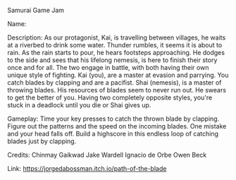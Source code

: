 Samurai Game Jam

Name: 

Description: 
As our protagonist, Kai, is travelling between villages, he waits at a riverbed to drink some water. Thunder rumbles, it seems it is about to rain. As the rain starts to pour, he hears footsteps approaching. He dodges to the side and sees that his lifelong nemesis, is here to finish their story once and for all.
The two engage in battle, with both having their own unique style of fighting. Kai (you), are a master at evasion and parrying. You catch blades by clapping and are a pacifist. Shai (nemesis), is a master of throwing blades. His resources of blades seem to never run out. He swears to get the better of you.
Having two completely opposite styles, you're stuck in a deadlock until you die or Shai gives up.

Gameplay: Time your key presses to catch the thrown blade by clapping. Figure out the patterns and the speed on the incoming blades. One mistake and your head falls off. Build a highscore in this endless loop of catching blades just by clapping. 

Credits: 
Chinmay Gaikwad
Jake Wardell
Ignacio de Orbe
Owen Beck

Link:
 https://jorgedabossman.itch.io/path-of-the-blade
